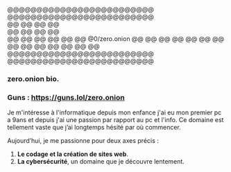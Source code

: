 @@@@@@@@@@@@@@@@@@@@@@@@@
@@@@@@@@@@@@@@@@@@@@@@@@@             
@@ @@               @@ @@                    
@@ @@               @@ @@        
@@ @@               @@ @@ 
@@ @@ @0/zero.onion @@ @@ 
@@ @@               @@ @@ 
@@ @@               @@ @@ 
@@ @@               @@ @@        
@@@@@@@@@@@@@@@@@@@@@@@@@
@@@@@@@@@@@@@@@@@@@@@@@@@

### zero.onion bio.
### Guns : https://guns.lol/zero.onion

Je m'intéresse à l'informatique depuis mon enfance j'ai eu mon premier pc a 9ans et depuis j'ai une passion par rapport au pc et l'info. 
Ce domaine est tellement vaste que j’ai longtemps hésité par où commencer.  

Aujourd’hui, je me passionne pour deux axes précis :  
1. **Le codage et la création de sites web**.  
2. **La cybersécurité**, un domaine que je découvre lentement.

<!---
zeroavenir/zeroavenir is a ✨ special ✨ repository because its `README.md` (this file) appears on your GitHub profile.
You can click the Preview link to take a look at your changes.
--->
